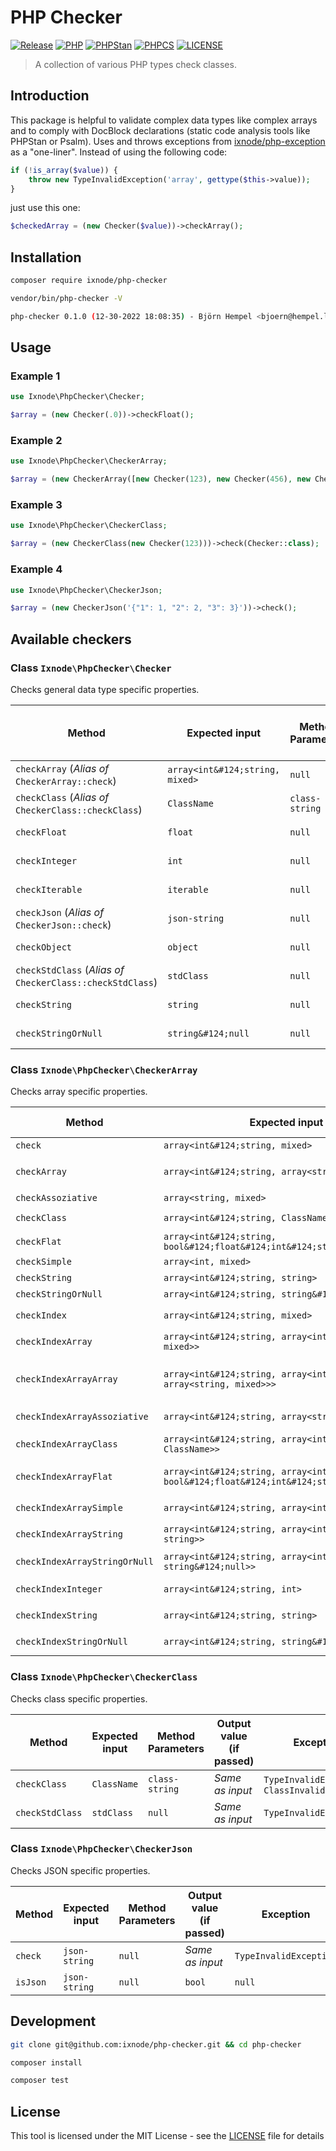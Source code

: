 # PHP Checker

[![Release](https://img.shields.io/github/v/release/ixnode/php-checker)](https://github.com/ixnode/php-checker/releases)
[![PHP](https://img.shields.io/badge/PHP-^8.0-777bb3.svg?logo=php&logoColor=white&labelColor=555555&style=flat)](https://www.php.net/supported-versions.php)
[![PHPStan](https://img.shields.io/badge/PHPStan-Level%20Max-brightgreen.svg?style=flat)](https://phpstan.org/user-guide/rule-levels)
[![PHPCS](https://img.shields.io/badge/PHPCS-PSR12-brightgreen.svg?style=flat)](https://www.php-fig.org/psr/psr-12/)
[![LICENSE](https://img.shields.io/github/license/ixnode/php-checker)](https://github.com/ixnode/php-checker/blob/master/LICENSE)

> A collection of various PHP types check classes.

## Introduction

This package is helpful to validate complex data types like complex arrays and to comply with DocBlock declarations
(static code analysis tools like PHPStan or Psalm). Uses and throws exceptions from
[ixnode/php-exception](https://github.com/ixnode/php-exception) as a "one-liner". Instead of using the following code:

```php
if (!is_array($value)) {
    throw new TypeInvalidException('array', gettype($this->value));
}
```

just use this one:

```php
$checkedArray = (new Checker($value))->checkArray();
```

## Installation

```bash
composer require ixnode/php-checker
```

```bash
vendor/bin/php-checker -V
```

```bash
php-checker 0.1.0 (12-30-2022 18:08:35) - Björn Hempel <bjoern@hempel.li>
```

## Usage

### Example 1

```php
use Ixnode\PhpChecker\Checker;
```

```php
$array = (new Checker(.0))->checkFloat();
```

### Example 2

```php
use Ixnode\PhpChecker\CheckerArray;
```

```php
$array = (new CheckerArray([new Checker(123), new Checker(456), new Checker(678)])->checkClass(Checker::class);
```

### Example 3

```php
use Ixnode\PhpChecker\CheckerClass;
```

```php
$array = (new CheckerClass(new Checker(123)))->check(Checker::class);
```

### Example 4

```php
use Ixnode\PhpChecker\CheckerJson;
```

```php
$array = (new CheckerJson('{"1": 1, "2": 2, "3": 3}'))->check();
```

## Available checkers

### Class `Ixnode\PhpChecker\Checker`

Checks general data type specific properties.

| Method                                                     | Expected input                  | Method Parameters | Output value (if passed) | Exception                                       |
|------------------------------------------------------------|---------------------------------|-------------------|--------------------------|-------------------------------------------------|
| `checkArray` (_Alias of_ `CheckerArray::check`)            | `array<int&#124;string, mixed>` | `null`            | _Same as input_          | `TypeInvalidException`                          || `checkBoolean`                                  | `bool`                                                                   | `null`                         | _Same as input_                    | `TypeInvalidException`                          |
| `checkClass` (_Alias of_ `CheckerClass::checkClass`)       | `ClassName`                     | `class-string`    | _Same as input_          | `TypeInvalidException`, `ClassInvalidException` |
| `checkFloat`                                               | `float`                         | `null`            | _Same as input_          | `TypeInvalidException`                          |
| `checkInteger`                                             | `int`                           | `null`            | _Same as input_          | `TypeInvalidException`                          |
| `checkIterable`                                            | `iterable`                      | `null`            | _Same as input_          | `TypeInvalidException`                          |
| `checkJson` (_Alias of_ `CheckerJson::check`)              | `json-string`                   | `null`            | _Same as input_          | `TypeInvalidException`                          |
| `checkObject`                                              | `object`                        | `null`            | _Same as input_          | `TypeInvalidException`                          |
| `checkStdClass` (_Alias of_ `CheckerClass::checkStdClass`) | `stdClass`                      | `null`            | _Same as input_          | `TypeInvalidException`                          |
| `checkString`                                              | `string`                        | `null`            | _Same as input_          | `TypeInvalidException`                          |
| `checkStringOrNull`                                        | `string&#124;null`              | `null`            | _Same as input_          | `TypeInvalidException`                          |

### Class `Ixnode\PhpChecker\CheckerArray`

Checks array specific properties. 

| Method                        | Expected input                                                                                   | Method Parameters                        | Output value (if passed)                                                                    | Exception                                           |
|-------------------------------|--------------------------------------------------------------------------------------------------|------------------------------------------|---------------------------------------------------------------------------------------------|-----------------------------------------------------|
| `check`                       | `array<int&#124;string, mixed>`                                                                  | `null`                                   | _Same as input_                                                                             | `TypeInvalidException`                              |
| `checkArray`                  | `array<int&#124;string, array<string, mixed>>`                                                   | `null` or `array<int, string>`           | `array<int, array<string, mixed>>`                                                          | `TypeInvalidException`                              |
| `checkAssoziative`            | `array<string, mixed>`                                                                           | `null`                                   | _Same as input_                                                                             | `TypeInvalidException`                              |
| `checkClass`                  | `array<int&#124;string, ClassName>`                                                              | `class-string`                           | _Same as input_                                                                             | `TypeInvalidException`                              |
| `checkFlat`                   | `array<int&#124;string, bool&#124;float&#124;int&#124;string&#124;null>`                         | `null`                                   | _Same as input_                                                                             | `TypeInvalidException`                              |
| `checkSimple`                 | `array<int, mixed>`                                                                              | `null`                                   | _Same as input_                                                                             | `TypeInvalidException`                              |
| `checkString`                 | `array<int&#124;string, string>`                                                                 | `null`                                   | _Same as input_                                                                             | `TypeInvalidException`                              |
| `checkStringOrNull`           | `array<int&#124;string, string&#124;null>`                                                       | `null`                                   | _Same as input_                                                                             | `TypeInvalidException`                              |
| `checkIndex`                  | `array<int&#124;string, mixed>`                                                                  | `string`                                 | `mixed` (_index of given_)                                                                  | `TypeInvalidException`, `ArrayKeyNotFoundException` |
| `checkIndexArray`             | `array<int&#124;string, array<int&#124;string, mixed>>`                                          | `string`                                 | `array<int&#124;string, mixed>` (_index of given_)                                          | `TypeInvalidException`, `ArrayKeyNotFoundException` |
| `checkIndexArrayArray`        | `array<int&#124;string, array<int&#124;string, array<string, mixed>>>`                           | `string`, `null` or `array<int, string>` | `array<int, array<string, mixed>>` (_index of given_)                                       | `TypeInvalidException`, `ArrayKeyNotFoundException` |
| `checkIndexArrayAssoziative`  | `array<int&#124;string, array<string, mixed>>`                                                   | `string`                                 | `array<string, mixed>` (_index of given_)                                                   | `TypeInvalidException`, `ArrayKeyNotFoundException` |
| `checkIndexArrayClass`        | `array<int&#124;string, array<int&#124;string, ClassName>>`                                      | `string`                                 | `array<int&#124;string, ClassName>` (_index of given_)                                      | `TypeInvalidException`, `ArrayKeyNotFoundException` |
| `checkIndexArrayFlat`         | `array<int&#124;string, array<int&#124;string, bool&#124;float&#124;int&#124;string&#124;null>>` | `string`                                 | `array<int&#124;string, bool&#124;float&#124;int&#124;string&#124;null>` (_index of given_) | `TypeInvalidException`, `ArrayKeyNotFoundException` |
| `checkIndexArraySimple`       | `array<int&#124;string, array<int, mixed>>`                                                      | `string`                                 | `array<int, string>` (_index of given_)                                                     | `TypeInvalidException`, `ArrayKeyNotFoundException` |
| `checkIndexArrayString`       | `array<int&#124;string, array<int&#124;string, string>>`                                         | `string`                                 | `array<int&#124;string, string>` (_index of given_)                                         | `TypeInvalidException`, `ArrayKeyNotFoundException` |
| `checkIndexArrayStringOrNull` | `array<int&#124;string, array<int&#124;string, string&#124;null>>`                               | `string`                                 | `array<int&#124;string, string&#124;null>` (_index of given_)                               | `TypeInvalidException`, `ArrayKeyNotFoundException` |
| `checkIndexInteger`           | `array<int&#124;string, int>`                                                                    | `string`                                 | `int` (_index of given_)                                                                    | `TypeInvalidException`, `ArrayKeyNotFoundException` |
| `checkIndexString`            | `array<int&#124;string, string>`                                                                 | `string`                                 | `string` (_index of given_)                                                                 | `TypeInvalidException`, `ArrayKeyNotFoundException` |
| `checkIndexStringOrNull`      | `array<int&#124;string, string&#124;null>`                                                       | `string`                                 | `string&#124;null` (_index of given_)                                                       | `TypeInvalidException`, `ArrayKeyNotFoundException` |

### Class `Ixnode\PhpChecker\CheckerClass`

Checks class specific properties.

| Method          | Expected input | Method Parameters | Output value (if passed) | Exception                                       |
|-----------------|----------------|-------------------|--------------------------|-------------------------------------------------|
| `checkClass`    | `ClassName`    | `class-string`    | _Same as input_          | `TypeInvalidException`, `ClassInvalidException` |
| `checkStdClass` | `stdClass`     | `null`            | _Same as input_          | `TypeInvalidException`                          |

### Class `Ixnode\PhpChecker\CheckerJson`

Checks JSON specific properties.

| Method   | Expected input | Method Parameters | Output value (if passed) | Exception              |
|----------|----------------|-------------------|--------------------------|------------------------|
| `check`  | `json-string`  | `null`            | _Same as input_          | `TypeInvalidException` |
| `isJson` | `json-string`  | `null`            | `bool`                   | `null`                 |

## Development

```bash
git clone git@github.com:ixnode/php-checker.git && cd php-checker
```

```bash
composer install
```

```bash
composer test
```

## License

This tool is licensed under the MIT License - see the [LICENSE](/LICENSE) file for details